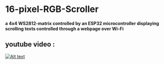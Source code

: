 # 16-pixel-RGB-Scroller

#### a 4x4 WS2812-matrix controlled by an ESP32 microcontroller displaying scrolling texts controlled through a webpage over Wi-Fi

## youtube video :

[![Alt text](https://img.youtube.com/vi/OYNrRiPt8N4/0.jpg)](https://www.youtube.com/watch?v=OYNrRiPt8N4)
